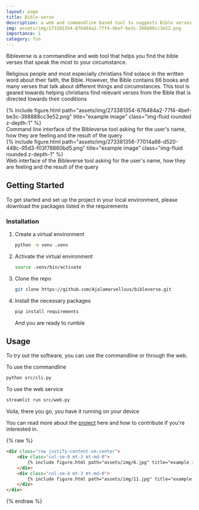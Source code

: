 ```yaml
---
layout: page
title: Bible-verse
description: a web and commandline based tool to suggests Bible verses based on feeling
img: assets/img/273381354-876484a2-77f4-4bef-be3c-398888cc3e52.png
importance: 1
category: fun
---
```


Bibleverse is a commandline and web tool that helps you find the bible verses that speak the most to your circumstance.

Religious people and most especially christians find solace in the written word about their faith, the Bible. However, the Bible contains 66 books and many verses that talk about different things and circumstances. This tool is geared towards helping christians find relevant verses from the Bible that is directed towards their conditions

<div class="row">
    <div class="col-sm mt-3 mt-md-0">
        {% include figure.html path="assets/img/273381354-876484a2-77f4-4bef-be3c-398888cc3e52.png" title="example image" class="img-fluid rounded z-depth-1" %}
    </div>
</div>
<div class="caption">
    Command line interface of the Bibleverse tool asking for the user's name, how they are feeling and the result of the query
</div>
<div class="row">
    <div class="col-sm mt-3 mt-md-0">
        {% include figure.html path="assets/img/273381356-77014a88-d520-448c-95d3-f03f78860bd5.png" title="example image" class="img-fluid rounded z-depth-1" %}
    </div>

</div>
<div class="caption">
    Web interface of the Bibleverse tool asking for the user's name, how they are feeling and the result of the query
</div>

<!-- GETTING STARTED -->
## Getting Started

To get started and set up the project in your local environment, please download the packages listed in the requirements

### Installation

1. Create a virtual environment
    ```sh
    python -m venv .venv
    ```
2. Activate the virtual environment
    ```sh
    source .venv/bin/activate
    ```
3. Clone the repo
   ```sh
   git clone https://github.com/Ajalamarvellous/bibleverse.git
   ```
4. Install the necessary packages
   ```sh
   pip install requirements
   ```

   And you are ready to rumble


<!-- USAGE EXAMPLES -->
## Usage

To try out the software, you can use the commandline or through the web.

To use the commandline
```sh
python src/cli.py
```

To use the web service
```sh
streamlit run src/web.py
```
Voila, there you go, you have it running on your device

You can read more about the <a href="https://github.com/ajalamarvellous/bibleverse">project</a> here and how to contribute if you're interested in.

{% raw %}
```html
<div class="row justify-content-sm-center">
    <div class="col-sm-8 mt-3 mt-md-0">
        {% include figure.html path="assets/img/6.jpg" title="example image" class="img-fluid rounded z-depth-1" %}
    </div>
    <div class="col-sm-4 mt-3 mt-md-0">
        {% include figure.html path="assets/img/11.jpg" title="example image" class="img-fluid rounded z-depth-1" %}
    </div>
</div>
```
{% endraw %}
